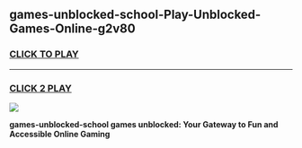 
## games-unblocked-school-Play-Unblocked-Games-Online-g2v80
<h3>
<a href="https://premium76.site?title=games-unblocked-school&ref=25A">CLICK TO PLAY</a></h3>
<hr>

<h3>
<a href="https://premium76.site?title=games-unblocked-school&ref=25A">CLICK 2 PLAY</a>
  
</h3>

<a href="https://premium76.site?title=games-unblocked-school&ref=25A"><img src="https://clearcache.store/games.png"></a>


**games-unblocked-school games unblocked: Your Gateway to Fun and Accessible Online Gaming**
